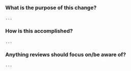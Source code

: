 ### What is the purpose of this change?
    ...

### How is this accomplished?
    ...

### Anything reviews should focus on/be aware of?
    ...
